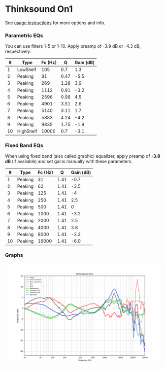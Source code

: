 # Thinksound On1
See [usage instructions](https://github.com/jaakkopasanen/AutoEq#usage) for more options and info.

### Parametric EQs
You can use filters 1-5 or 1-10. Apply preamp of -3.9 dB or -4.3 dB, respectively.

|   # | Type      |   Fc (Hz) |    Q |   Gain (dB) |
|-----|-----------|-----------|------|-------------|
|   1 | LowShelf  |       105 | 0.7  |         1.3 |
|   2 | Peaking   |        81 | 0.47 |        -5.5 |
|   3 | Peaking   |       269 | 1.28 |         3.9 |
|   4 | Peaking   |      1112 | 0.91 |        -3.2 |
|   5 | Peaking   |      2596 | 0.96 |         4.5 |
|   6 | Peaking   |      4901 | 3.51 |         2.6 |
|   7 | Peaking   |      5140 | 3.11 |         1.7 |
|   8 | Peaking   |      5883 | 4.24 |        -4.2 |
|   9 | Peaking   |      9835 | 1.75 |        -1.9 |
|  10 | HighShelf |     10000 | 0.7  |        -3.1 |

### Fixed Band EQs
When using fixed band (also called graphic) equalizer, apply preamp of **-3.8 dB** (if available) and set gains manually with these parameters.

|   # | Type    |   Fc (Hz) |    Q |   Gain (dB) |
|-----|---------|-----------|------|-------------|
|   1 | Peaking |        31 | 1.41 |        -0.7 |
|   2 | Peaking |        62 | 1.41 |        -3.5 |
|   3 | Peaking |       125 | 1.41 |        -4   |
|   4 | Peaking |       250 | 1.41 |         2.5 |
|   5 | Peaking |       500 | 1.41 |         0   |
|   6 | Peaking |      1000 | 1.41 |        -3.2 |
|   7 | Peaking |      2000 | 1.41 |         2.5 |
|   8 | Peaking |      4000 | 1.41 |         3.8 |
|   9 | Peaking |      8000 | 1.41 |        -2.2 |
|  10 | Peaking |     16000 | 1.41 |        -6.9 |

### Graphs
![](./Thinksound%20On1.png)
